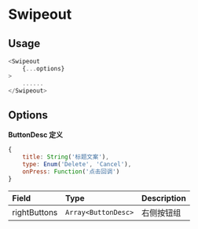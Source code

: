 # Swipeout


## Usage
```javascript
<Swipeout
    {...options}
>
    ......
</Swipeout>
```

## Options
**ButtonDesc 定义**  
```javascript
{
    title: String('标题文案'),
    type: Enum('Delete', 'Cancel'),
    onPress: Function('点击回调')
}
```

Field        | Type            | Description
:------------|:----------------|:----------------
rightButtons | `Array<ButtonDesc>` | 右侧按钮组
